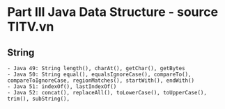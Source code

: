 # Part III Java Data Structure - source TITV.vn
## String
    - Java 49: String length(), charAt(), getChar(), getBytes
    - Java 50: String equal(), equalsIgnoreCase(), compareTo(), compareToIgnoreCase, regionMatches(), startWith(), endWith()
    - Java 51: indexOf(), lastIndexOf()
    - Java 52: concat(), replaceAll(), toLowerCase(), toUpperCase(), trim(), subString(), 
